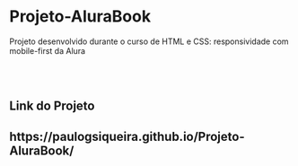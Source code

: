 # Projeto-AluraBook
Projeto desenvolvido durante o curso de HTML e CSS: responsividade com mobile-first da Alura

<br>
<br>
<h2> Link do Projeto<h2>
https://paulogsiqueira.github.io/Projeto-AluraBook/
